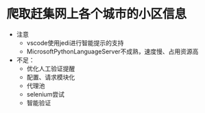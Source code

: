 # 爬取赶集网上各个城市的小区信息
- 注意
    - vscode使用jedi进行智能提示的支持
    - MicrosoftPythonLanguageServer不成熟，速度慢、占用资源高
- 不足：
    - 优化人工验证提醒
    - 配置、请求模块化
    - 代理池
    - selenium尝试
    - 智能验证
